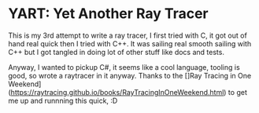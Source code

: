 # YART: Yet Another Ray Tracer

This is my 3rd attempt to write a ray tracer, I first tried with C, it got out of hand real quick then I tried with C++. It was sailing real smooth sailing with C++ but I got tangled in doing lot of other stuff like docs and tests.

Anyway, I wanted to pickup C#, it seems like a cool language, tooling is good, so wrote a raytracer in it anyway. Thanks to the []Ray Tracing in One Weekend](https://raytracing.github.io/books/RayTracingInOneWeekend.html) to get me up and runnning this quick, :D 
